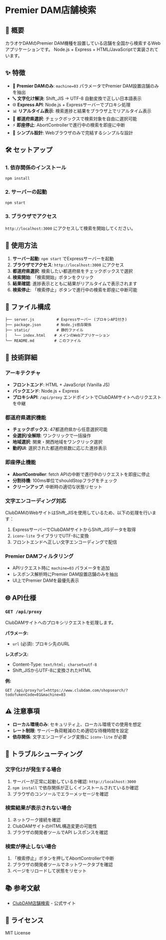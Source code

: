 # Premier DAM店舗検索

## 🎯 概要

カラオケDAMのPremier DAM機種を設置している店舗を全国から検索するWebアプリケーションです。
Node.js + Express + HTML/JavaScriptで実装されています。

## ✨ 特徴

- 🎤 **Premier DAMのみ**: `machine=03` パラメータでPremier DAM設置店舗のみを抽出
- 🔤 **文字化け解決**: Shift_JIS → UTF-8 自動変換で正しい日本語表示
- 🌐 **Express API**: Node.js + Expressサーバーでプロキシ処理
- 📊 **リアルタイム表示**: 検索進捗と結果をブラウザ上でリアルタイム表示
- 🗾 **都道府県選択**: チェックボックスで検索対象を自由に選択可能
- ⚡ **即座停止**: AbortControllerで進行中の検索を即座に中断
- 🚀 **シンプル設計**: Webブラウザのみで完結するシンプルな設計

## 🛠️ セットアップ

### 1. 依存関係のインストール

```bash
npm install
```

### 2. サーバーの起動

```bash
npm start
```

### 3. ブラウザでアクセス

`http://localhost:3000` にアクセスして検索を開始してください。

## 🚀 使用方法

1. **サーバー起動**: `npm start` でExpressサーバーを起動
2. **ブラウザでアクセス**: `http://localhost:3000` にアクセス
3. **都道府県選択**: 検索したい都道府県をチェックボックスで選択
4. **検索開始**: 「検索開始」ボタンをクリック
5. **結果確認**: 進捗表示とともに結果がリアルタイムで表示されます
6. **検索停止**: 「検索停止」ボタンで進行中の検索を即座に中断可能

## 📁 ファイル構成

```
├── server.js          # Expressサーバー (プロキシAPI付き)
├── package.json       # Node.js依存関係
├── static/            # 静的ファイル
│   └── index.html    # メインのWebアプリケーション
└── README.md         # このファイル
```

## 🔧 技術詳細

### アーキテクチャ

- **フロントエンド**: HTML + JavaScript (Vanilla JS)
- **バックエンド**: Node.js + Express
- **プロキシAPI**: `/api/proxy` エンドポイントでClubDAMサイトへのリクエストを中継

### 都道府県選択機能

- **チェックボックス**: 47都道府県から任意選択可能
- **全選択/全解除**: ワンクリックで一括操作
- **地域選択**: 関東・関西地域をワンクリック選択
- **動的UI**: 選択された都道府県数に応じた進捗表示

### 即座停止機能

- **AbortController**: fetch APIの中断で進行中のリクエストを即座に停止
- **分割待機**: 100ms単位でshouldStopフラグをチェック
- **クリーンアップ**: 中断時の適切な状態リセット

### 文字エンコーディング対応

ClubDAMのWebサイトはShift_JISを使用しているため、以下の処理を行います：

1. ExpressサーバーでClubDAMサイトからShift_JISデータを取得
2. `iconv-lite` ライブラリでUTF-8に変換
3. フロントエンドへ正しい文字エンコーディングで配信

### Premier DAMフィルタリング

- APIリクエスト時に `machine=03` パラメータを追加
- レスポンス解析時にPremier DAM設置店舗のみを抽出
- UI上でPremier DAMを最優先表示

## 🌐 API仕様

### `GET /api/proxy`

ClubDAMサイトへのプロキシリクエストを処理します。

**パラメータ:**
- `url` (必須): プロキシ先のURL

**レスポンス:**
- Content-Type: `text/html; charset=utf-8`
- Shift_JISからUTF-8に変換されたHTML

**例:**
```
GET /api/proxy?url=https://www.clubdam.com/shopsearch/?todofukenCode=01&machine=03
```

## ⚠️ 注意事項

- **ローカル環境のみ**: セキュリティ上、ローカル環境での使用を想定
- **レート制限**: サーバー負荷軽減のため適切な待機時間を設定
- **依存関係**: 文字エンコーディング変換に `iconv-lite` が必要

## 🐛 トラブルシューティング

### 文字化けが発生する場合

1. サーバーが正常に起動しているか確認: `http://localhost:3000`
2. `npm install` で依存関係が正しくインストールされているか確認
3. ブラウザのコンソールでエラーメッセージを確認

### 検索結果が表示されない場合

1. ネットワーク接続を確認
2. ClubDAMサイトのHTML構造変更の可能性
3. ブラウザの開発者ツールでAPI レスポンスを確認

### 検索が停止しない場合

1. 「検索停止」ボタンを押してAbortControllerで中断
2. ブラウザの開発者ツールでネットワークタブを確認
3. ページをリロードして状態をリセット

## 📚 参考文献

- [ClubDAM店舗検索](https://www.clubdam.com/shopsearch/) - 公式サイト

## 📄 ライセンス

MIT License

